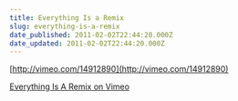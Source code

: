 ```yaml
---
title: Everything Is a Remix
slug: everything-is-a-remix
date_published: 2011-02-02T22:44:20.000Z
date_updated: 2011-02-02T22:44:20.000Z
---
```


[http://vimeo.com/14912890](http://vimeo.com/14912890)

[Everything Is A Remix on Vimeo](http://vimeo.com/14912890)
